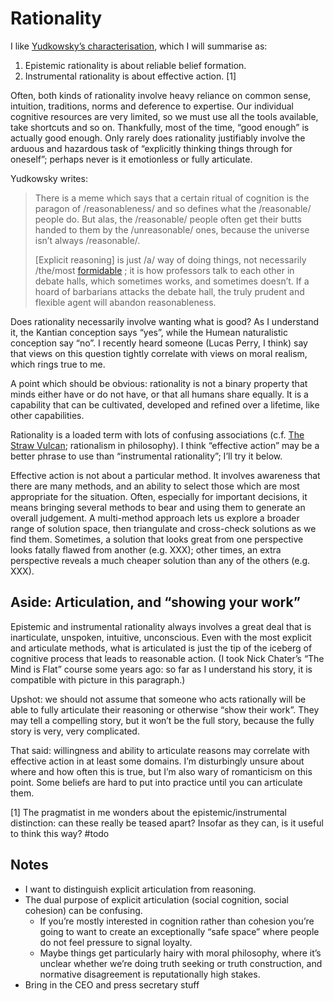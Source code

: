 # Rationality
I like [Yudkowsky’s characterisation](https://www.lesswrong.com/posts/4ARtkT3EYox3THYjF/rationality-is-systematized-winning), which I will summarise as: 

1. Epistemic rationality is about reliable belief formation.
2. Instrumental rationality is about effective action. [1]

Often, both kinds of rationality involve heavy reliance on common sense, intuition, traditions, norms and deference to expertise. Our individual cognitive resources are very limited, so we must use all the tools available, take shortcuts and so on. Thankfully, most of the time, “good enough” is actually good enough. Only rarely does rationality justifiably involve the arduous and hazardous task of “explicitly thinking things through for oneself”; perhaps never is it emotionless or fully articulate. 

Yudkowsky writes:

> There is a meme which says that a certain ritual of cognition is the paragon of /reasonableness/ and so defines what the /reasonable/ people do. But alas, the /reasonable/ people often get their butts handed to them by the /unreasonable/ ones, because the universe isn’t always /reasonable/.  
> 
> [Explicit reasoning] is just /a/ way of doing things, not necessarily /the/most  [formidable](https://www.lesswrong.com/lw/2c/a_sense_that_more_is_possible/) ; it is how professors talk to each other in debate halls, which sometimes works, and sometimes doesn’t.  If a hoard of barbarians attacks the debate hall, the truly prudent and flexible agent will abandon reasonableness.

Does rationality necessarily involve wanting what is good? As I understand it, the Kantian conception says “yes”, while the Humean naturalistic conception say “no”. I recently heard someone (Lucas Perry, I think) say that views on this question tightly correlate with views on moral realism, which rings true to me.

A point which should be obvious: rationality is not a binary property that minds either have or do not have, or that all humans share equally. It is a capability that can be cultivated, developed and refined over a lifetime, like other capabilities.

Rationality is a loaded term with lots of confusing associations (c.f. [The Straw Vulcan](https://tvtropes.org/pmwiki/pmwiki.php/Main/StrawVulcan); rationalism in philosophy). I think “effective action” may be a better phrase to use than “instrumental rationality”; I’ll try it below.

Effective action is not about a particular method. It involves awareness that there are many methods, and an ability to select those which are most appropriate for the situation. Often, especially for important decisions, it means bringing several methods to bear and using them to generate an overall judgement. A multi-method approach lets us explore a broader range of solution space, then triangulate and cross-check solutions as we find them. Sometimes, a solution that looks great from one perspective looks fatally flawed from another (e.g. XXX); other times, an extra perspective reveals a much cheaper solution than any of the others (e.g. XXX).

## Aside: Articulation, and “showing your work”
Epistemic and instrumental rationality always involves a great deal that is inarticulate, unspoken, intuitive, unconscious. Even with the most explicit and articulate methods, what is articulated is just the tip of the iceberg of cognitive process that leads to reasonable action. (I took Nick Chater’s “The Mind is Flat” course some years ago: so far as I understand his story, it is compatible with picture in this paragraph.)

Upshot: we should not assume that someone who acts rationally will be able to fully articulate their reasoning or otherwise “show their work”. They may tell a compelling story, but it won’t be the full story, because the fully story is very, very complicated. 

That said: willingness and ability to articulate reasons may correlate with effective action in at least some domains. I’m disturbingly unsure about where and how often this is true, but I’m also wary of romanticism on this point. Some beliefs are hard to put into practice until you can articulate them.

[1] The pragmatist in me wonders about the epistemic/instrumental distinction: can these really be teased apart? Insofar as they can, is it useful to think this way?  #todo


## Notes 
* I want to distinguish explicit articulation from reasoning. 
* The dual purpose of explicit articulation (social cognition, social cohesion) can be confusing.
	* If you’re mostly interested in cognition rather than cohesion you’re going to want to create an exceptionally “safe space” where people do not feel pressure to signal loyalty.
	* Maybe things get particularly hairy with moral philosophy, where it’s unclear whether we’re doing truth seeking or truth construction, and normative disagreement is reputationally high stakes.
* Bring in the CEO and press secretary stuff

<!-- #drafts -->

<!-- #web/misc# -->

<!-- {BearID:rationality.md} -->

